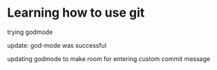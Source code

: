 # Learning how to use git
trying godmode

update: god-mode was successful

updating godmode to make room for entering custom commit message
